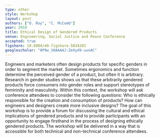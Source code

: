 ```yaml
---
type: other
style: Workshop
layout: post
authors: ["O. Roy", "C. McComb"]
year: 2018
title: Ethical Design of Gendered Products
venue: Engineering, Social Justice and Peace Conference
accepted: true
figshare: 10.6084/m9.figshare.5834202
googlescholar: "0P9w_S0AAAAJ:ZeXyd9-uunAC"
---
```

Engineers and marketers often design products for specific genders in order to segment the market. Sometimes ergonomics and function determine the perceived gender of a product, but often it is arbitrary. Research in gender studies shows us that these arbitrarily gendered products force consumers into gender roles and support stereotypes of femininity and masculinity. Within this context, the workshop will ask conference attendees to consider the following questions: Who is ethically responsible for the creation and consumption of products? How can engineers and designers create more inclusive designs? The goal of this workshop is to provide a forum for discussing the cultural and ethical implications of gendered products and to provide participants with an opportunity to engage firsthand in the process of designing ethically gendered products. The workshop will be delivered in a way that is accessible for both technical and non-technical conference attendees.
